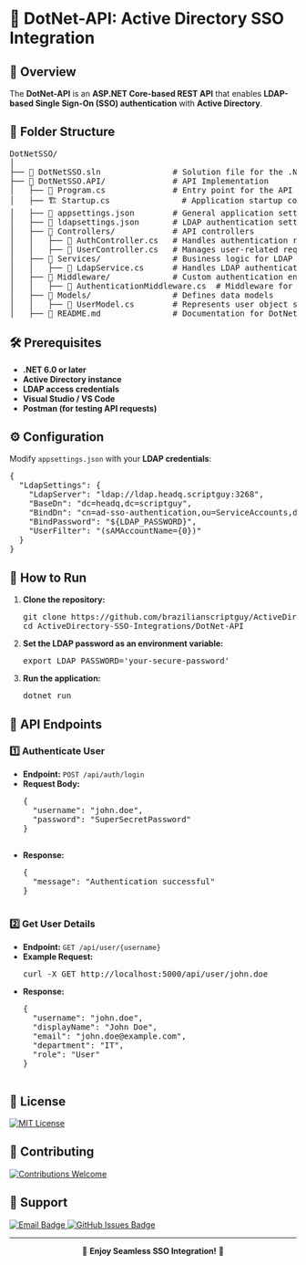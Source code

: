 <h1>🔹 DotNet-API: Active Directory SSO Integration</h1>

<h2>📌 Overview</h2>
<p>
  The <strong>DotNet-API</strong> is an <strong>ASP.NET Core-based REST API</strong> that enables 
  <strong>LDAP-based Single Sign-On (SSO) authentication</strong> with <strong>Active Directory</strong>.
</p>

<h2>📁 Folder Structure</h2>
<pre>
DotNetSSO/
│
├── 📄 DotNetSSO.sln               # Solution file for the .NET project
├── 📂 DotNetSSO.API/              # API Implementation
│   ├── 📄 Program.cs              # Entry point for the API
│   ├── 🏗️ Startup.cs               # Application startup configuration
│   ├── 📜 appsettings.json        # General application settings
│   ├── 📜 ldapsettings.json       # LDAP authentication settings
│   ├── 📂 Controllers/            # API controllers
│   │   ├── 📜 AuthController.cs   # Handles authentication requests
│   │   ├── 📜 UserController.cs   # Manages user-related requests
│   ├── 📂 Services/               # Business logic for LDAP authentication
│   │   ├── 📜 LdapService.cs      # Handles LDAP authentication logic
│   ├── 📂 Middleware/             # Custom authentication enforcement
│   │   ├── 📜 AuthenticationMiddleware.cs  # Middleware for enforcing authentication
│   ├── 📂 Models/                 # Defines data models
│   │   ├── 📜 UserModel.cs        # Represents user object schema
│   ├── 📖 README.md               # Documentation for DotNetSSO API
</pre>

<h2>🛠️ Prerequisites</h2>
<ul>
  <li><strong>.NET 6.0 or later</strong></li>
  <li><strong>Active Directory instance</strong></li>
  <li><strong>LDAP access credentials</strong></li>
  <li><strong>Visual Studio / VS Code</strong></li>
  <li><strong>Postman (for testing API requests)</strong></li>
</ul>

<h2>⚙️ Configuration</h2>
<p>Modify <code>appsettings.json</code> with your <strong>LDAP credentials</strong>:</p>

<pre>
{
  "LdapSettings": {
    "LdapServer": "ldap://ldap.headq.scriptguy:3268",
    "BaseDn": "dc=headq,dc=scriptguy",
    "BindDn": "cn=ad-sso-authentication,ou=ServiceAccounts,dc=headq,dc=scriptguy",
    "BindPassword": "${LDAP_PASSWORD}",
    "UserFilter": "(sAMAccountName={0})"
  }
}
</pre>

<h2>🚀 How to Run</h2>
<ol>
  <li><strong>Clone the repository:</strong>
    <pre>git clone https://github.com/brazilianscriptguy/ActiveDirectory-SSO-Integrations.git
cd ActiveDirectory-SSO-Integrations/DotNet-API</pre>
  </li>
  <li><strong>Set the LDAP password as an environment variable:</strong>
    <pre>export LDAP_PASSWORD='your-secure-password'</pre>
  </li>
  <li><strong>Run the application:</strong>
    <pre>dotnet run</pre>
  </li>
</ol>

<h2>🔄 API Endpoints</h2>

<h3>1️⃣ Authenticate User</h3>
<ul>
  <li><strong>Endpoint:</strong> <code>POST /api/auth/login</code></li>
  <li><strong>Request Body:</strong>
    <pre>
{
  "username": "john.doe",
  "password": "SuperSecretPassword"
}
    </pre>
  </li>
  <li><strong>Response:</strong>
    <pre>
{
  "message": "Authentication successful"
}
    </pre>
  </li>
</ul>

<h3>2️⃣ Get User Details</h3>
<ul>
  <li><strong>Endpoint:</strong> <code>GET /api/user/{username}</code></li>
  <li><strong>Example Request:</strong>
    <pre>curl -X GET http://localhost:5000/api/user/john.doe</pre>
  </li>
  <li><strong>Response:</strong>
    <pre>
{
  "username": "john.doe",
  "displayName": "John Doe",
  "email": "john.doe@example.com",
  "department": "IT",
  "role": "User"
}
    </pre>
  </li>
</ul>

<h2>📜 License</h2>
<p>
  <a href="LICENSE" target="_blank">
    <img src="https://img.shields.io/badge/License-MIT-blue.svg?style=for-the-badge" alt="MIT License">
  </a>
</p>

<h2>🤝 Contributing</h2>
<p>
  <a href="../CONTRIBUTING.md" target="_blank">
    <img src="https://img.shields.io/badge/Contributions-Welcome-brightgreen?style=for-the-badge" alt="Contributions Welcome">
  </a>
</p>

<h2>📩 Support</h2>
<p>
  <a href="mailto:luizhamilton.lhr@gmail.com" target="_blank">
    <img src="https://img.shields.io/badge/Email-luizhamilton.lhr@gmail.com-D14836?style=for-the-badge&logo=gmail" alt="Email Badge">
  </a>
  <a href="https://github.com/brazilianscriptguy/ActiveDirectory-SSO-Integrations/issues" target="_blank">
    <img src="https://img.shields.io/badge/GitHub%20Issues-Report%20Here-blue?style=for-the-badge&logo=github" alt="GitHub Issues Badge">
  </a>
</p>

<hr>

<p align="center">🚀 <strong>Enjoy Seamless SSO Integration!</strong> 🎯</p>

